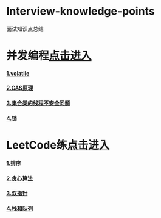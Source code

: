 # Interview-knowledge-points
面试知识点总结
# 并发编程[点击进入](https://github.com/Hi-world-DF/Interview-knowledge-points/blob/master/Concurrent/README.md)
#### [1.volatile]()
#### [2.CAS原理]()
#### [3.集合类的线程不安全问题]()
#### [4.锁]()
# LeetCode练[点击进入](https://github.com/Hi-world-DF/Interview-knowledge-points/blob/master/LeetCode/README.md#leetcode%E5%88%B7%E9%A2%98)
#### [1.排序](https://github.com/Hi-world-DF/Interview-knowledge-points/blob/master/LeetCode/sort.md) 
#### [2.贪心算法]()
#### [3.双指针]()
#### [4.栈和队列]()

